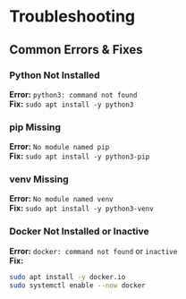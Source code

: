 # Troubleshooting

## Common Errors & Fixes

### Python Not Installed
**Error:** `python3: command not found`  
**Fix:** `sudo apt install -y python3`

### pip Missing
**Error:** `No module named pip`  
**Fix:** `sudo apt install -y python3-pip`

### venv Missing
**Error:** `No module named venv`  
**Fix:** `sudo apt install -y python3-venv`

### Docker Not Installed or Inactive
**Error:** `docker: command not found` or `inactive`  
**Fix:**  
```bash
sudo apt install -y docker.io
sudo systemctl enable --now docker
```
